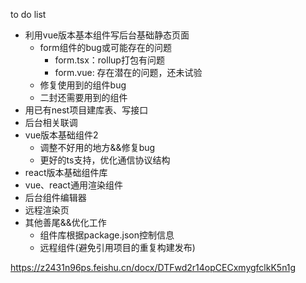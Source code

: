 to do list
* 利用vue版本基本组件写后台基础静态页面
  * form组件的bug或可能存在的问题
    * form.tsx：rollup打包有问题
    * form.vue: 存在潜在的问题，还未试验
  * 修复使用到的组件bug
  * 二封还需要用到的组件
* 用已有nest项目建库表、写接口
* 后台相关联调
* vue版本基础组件2
  * 调整不好用的地方&&修复bug
  * 更好的ts支持，优化通信协议结构
* react版本基础组件库
* vue、react通用渲染组件
* 后台组件编辑器
* 远程渲染页
* 其他善尾&&优化工作
  * 组件库根据package.json控制信息
  * 远程组件(避免引用项目的重复构建发布)

<!-- 设计文档 -->
https://z2431n96ps.feishu.cn/docx/DTFwd2r14opCECxmygfclkK5n1g